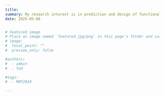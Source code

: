 ```yaml
---
title: 
summary: My research interest is in prediction and design of functional materials with computational chemistry and machine learning techniques, focusing on covalent organic frameworks (COFs) and metal-organic frameworks (MOFs), especially their electronic structures, magnetic, catalytic and charge transport properties.
date: 2025-05-08


# Featured image
# Place an image named `featured.jpg/png` in this page's folder and customize its options here.
# image:
#  focal_point: ""
#  preview_only: false

#authors:
#  - admin
#  - Ted

#tags:
#  - MOF2024

---
```

